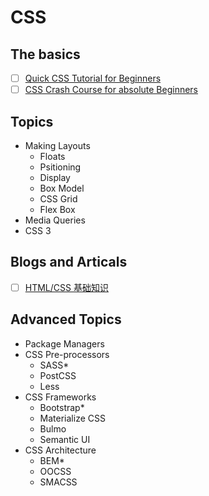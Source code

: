# CSS

## The basics
- [ ] [Quick CSS Tutorial for Beginners](https://www.youtube.com/playlist?list=PLr6-GrHUlVf8JIgLcu3sHigvQjTw_aC9C)
- [ ] [CSS Crash Course for absolute Beginners](https://www.youtube.com/watch?v=yfoY53QXEnI)

## Topics
- Making Layouts
    - Floats
    - Psitioning
    - Display
    - Box Model
    - CSS Grid
    - Flex Box
- Media Queries
- CSS 3

## Blogs and  Articals
- [ ] [HTML/CSS 基础知识](https://leohxj.gitbooks.io/front-end-database/content/html-and-css-basic/index.html)

## Advanced Topics
- Package Managers
- CSS Pre-processors
    - SASS*
    - PostCSS
    - Less
- CSS Frameworks
    - Bootstrap*
    - Materialize CSS
    - Bulmo
    - Semantic UI
- CSS Architecture
    - BEM*
    - OOCSS
    - SMACSS